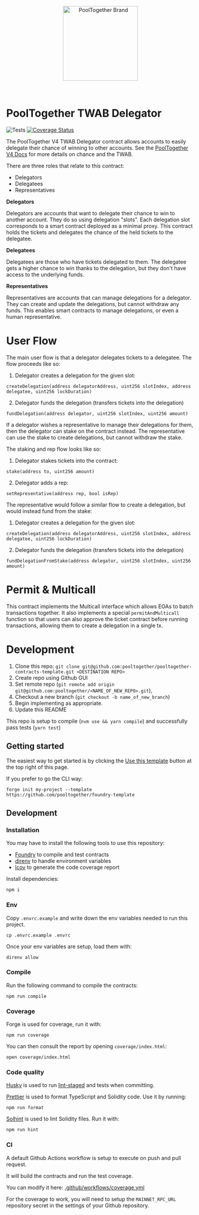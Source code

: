 <p align="center">
  <a href="https://github.com/pooltogether/pooltogether--brand-assets">
    <img src="https://github.com/pooltogether/pooltogether--brand-assets/blob/977e03604c49c63314450b5d432fe57d34747c66/logo/pooltogether-logo--purple-gradient.png?raw=true" alt="PoolTogether Brand" style="max-width:100%;" width="200">
  </a>
</p>

<br />

# PoolTogether TWAB Delegator

![Tests](https://github.com/pooltogether/v4-twab-delegator/actions/workflows/main.yml/badge.svg)
[![Coverage Status](https://coveralls.io/repos/github/pooltogether/v4-twab-delegator/badge.svg?branch=master)](https://coveralls.io/github/pooltogether/v4-twab-delegator?branch=master)

The PoolTogether V4 TWAB Delegator contract allows accounts to easily delegate their chance of winning to other accounts. See the [PoolTogether V4 Docs](https://dev.pooltogether.com) for more details on chance and the TWAB.

There are three roles that relate to this contract:

- Delegators
- Delegatees
- Representatives

**Delegators**

Delegators are accounts that want to delegate their chance to win to another account. They do so using delegation "slots". Each delegation slot corresponds to a smart contract deployed as a minimal proxy. This contract holds the tickets and delegates the chance of the held tickets to the delegatee.

**Delegatees**

Delegatees are those who have tickets delegated to them. The delegatee gets a higher chance to win thanks to the delegation, but they don't have access to the underlying funds.

**Representatives**

Representatives are accounts that can manage delegations for a delegator. They can create and update the delegations, but cannot withdraw any funds. This enables smart contracts to manage delegations, or even a human representative.

# User Flow

The main user flow is that a delegator delegates tickets to a delegatee. The flow proceeds like so:

1. Delegator creates a delegation for the given slot:

```solidity
createDelegation(address delegatorAddress, uint256 slotIndex, address delegatee, uint256 lockDuration)
```

2. Delegator funds the delegation (transfers tickets into the delegation)

```solidity
fundDelegation(address delegator, uint256 slotIndex, uint256 amount)
```

If a delegator wishes a representative to manage their delegations for them, then the delegator can stake on the contract instead. The representative can use the stake to create delegations, but cannot withdraw the stake.

The staking and rep flow looks like so:

1. Delegator stakes tickets into the contract:

```solidity
stake(address to, uint256 amount)
```

2. Delegator adds a rep:

```solidity
setRepresentative(address rep, bool isRep)
```

The representative would follow a similar flow to create a delegation, but would instead fund from the stake:

1. Delegator creates a delegation for the given slot:

```solidity
createDelegation(address delegatorAddress, uint256 slotIndex, address delegatee, uint256 lockDuration)
```

2. Delegator funds the delegation (transfers tickets into the delegation)

```solidity
fundDelegationFromStake(address delegator, uint256 slotIndex, uint256 amount)
```

# Permit & Multicall

This contract implements the Multicall interface which allows EOAs to batch transactions together. It also implements a special `permitAndMulticall` function so that users can also approve the ticket contract before running transactions, allowing them to create a delegation in a single tx.

# Development

1. Clone this repo: `git clone git@github.com:pooltogether/pooltogether-contracts-template.git <DESTINATION REPO>`
1. Create repo using Github GUI
1. Set remote repo (`git remote add origin git@github.com:pooltogether/<NAME_OF_NEW_REPO>.git`),
1. Checkout a new branch (`git checkout -b name_of_new_branch`)
1. Begin implementing as appropriate.
1. Update this README

This repo is setup to compile (`nvm use && yarn compile`) and successfully pass tests (`yarn test`)

## Getting started

The easiest way to get started is by clicking the [Use this template](https://github.com/pooltogether/foundry-template/generate) button at the top right of this page.

If you prefer to go the CLI way:

```
forge init my-project --template https://github.com/pooltogether/foundry-template
```

## Development

### Installation

You may have to install the following tools to use this repository:

- [Foundry](https://github.com/foundry-rs/foundry) to compile and test contracts
- [direnv](https://direnv.net/) to handle environment variables
- [lcov](https://github.com/linux-test-project/lcov) to generate the code coverage report

Install dependencies:

```
npm i
```

### Env

Copy `.envrc.example` and write down the env variables needed to run this project.

```
cp .envrc.example .envrc
```

Once your env variables are setup, load them with:

```
direnv allow
```

### Compile

Run the following command to compile the contracts:

```
npm run compile
```

### Coverage

Forge is used for coverage, run it with:

```
npm run coverage
```

You can then consult the report by opening `coverage/index.html`:

```
open coverage/index.html
```

### Code quality

[Husky](https://typicode.github.io/husky/#/) is used to run [lint-staged](https://github.com/okonet/lint-staged) and tests when committing.

[Prettier](https://prettier.io) is used to format TypeScript and Solidity code. Use it by running:

```
npm run format
```

[Solhint](https://protofire.github.io/solhint/) is used to lint Solidity files. Run it with:

```
npm run hint
```

### CI

A default Github Actions workflow is setup to execute on push and pull request.

It will build the contracts and run the test coverage.

You can modify it here: [.github/workflows/coverage.yml](.github/workflows/coverage.yml)

For the coverage to work, you will need to setup the `MAINNET_RPC_URL` repository secret in the settings of your Github repository.
